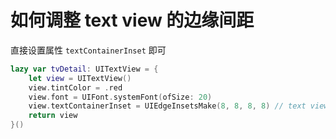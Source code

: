 # 如何调整 text view 的边缘间距

直接设置属性 `textContainerInset` 即可

```swift
lazy var tvDetail: UITextView = {
    let view = UITextView()
    view.tintColor = .red
    view.font = UIFont.systemFont(ofSize: 20)
    view.textContainerInset = UIEdgeInsetsMake(8, 8, 8, 8) // text view 改变内容 inset
    return view
}()
```

